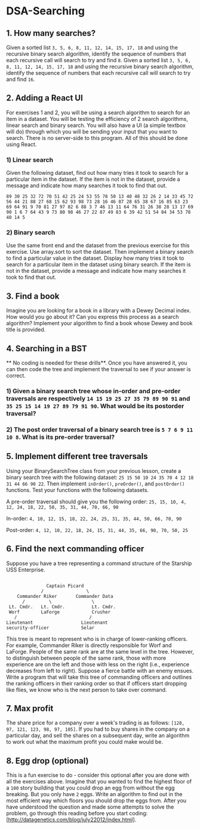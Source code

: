 # DSA-Searching

## 1. How many searches?
Given a sorted list `3, 5, 6, 8, 11, 12, 14, 15, 17, 18` and using the recursive binary search algorithm, identify the sequence of numbers that each recursive call will search to try and find `8`.
Given a sorted list `3, 5, 6, 8, 11, 12, 14, 15, 17, 18` and using the recursive binary search algorithm, identify the sequence of numbers that each recursive call will search to try and find `16`.

## 2. Adding a React UI
For exercises 1 and 2, you will be using a search algorithm to search for an item in a dataset. You will be testing the efficiency of 2 search algorithms, linear search and binary search. You will also have a UI (a simple textbox will do) through which you will be sending your input that you want to search. There is no server-side to this program. All of this should be done using React.

  ### 1) Linear search
  Given the following dataset, find out how many tries it took to search for a particular item in the dataset. If the item is not in the dataset, provide a message and indicate how many searches it took to find that out.

`89 30 25 32 72 70 51 42 25 24 53 55 78 50 13 40 48 32 26 2 14 33 45 72 56 44 21 88 27 68 15 62 93 98 73 28 16 46 87 28 65 38 67 16 85 63 23 69 64 91 9 70 81 27 97 82 6 88 3 7 46 13 11 64 76 31 26 38 28 13 17 69 90 1 6 7 64 43 9 73 80 98 46 27 22 87 49 83 6 39 42 51 54 84 34 53 78 40 14 5`

  ### 2) Binary search
  Use the same front end and the dataset from the previous exercise for this exercise. Use array.sort to sort the dataset. Then implement a binary search to find a particular value in the dataset. Display how many tries it took to search for a particular item in the dataset using binary search. If the item is not in the dataset, provide a message and indicate how many searches it took to find that out.

## 3. Find a book
Imagine you are looking for a book in a library with a Dewey Decimal index. How would you go about it? Can you express this process as a search algorithm? Implement your algorithm to find a book whose Dewey and book title is provided.

## 4. Searching in a BST
** No coding is needed for these drills**. Once you have answered it, you can then code the tree and implement the traversal to see if your answer is correct.

  ### 1) Given a binary search tree whose in-order and pre-order traversals are respectively `14 15 19 25 27 35 79 89 90 91` and `35 25 15 14 19 27 89 79 91 90`. What would be its postorder traversal?
  ### 2) The post order traversal of a binary search tree is `5 7 6 9 11 10 8`. What is its pre-order traversal?

##  5. Implement different tree traversals
Using your BinarySearchTree class from your previous lesson, create a binary search tree with the following dataset: `25 15 50 10 24 35 70 4 12 18 31 44 66 90 22`. Then implement `inOrder()`, `preOrder()`, and `postOrder()` functions. Test your functions with the following datasets.

A pre-order traversal should give you the following order: `25, 15, 10, 4, 12, 24, 18, 22, 50, 35, 31, 44, 70, 66, 90`

In-order: `4, 10, 12, 15, 18, 22, 24, 25, 31, 35, 44, 50, 66, 70, 90`

Post-order: `4, 12, 10, 22, 18, 24, 15, 31, 44, 35, 66, 90, 70, 50, 25`

##  6. Find the next commanding officer
Suppose you have a tree representing a command structure of the Starship USS Enterprise.
````

               Captain Picard
             /                \
    Commander Riker       Commander Data
      /         \               \
 Lt. Cmdr.   Lt. Cmdr.          Lt. Cmdr.
 Worf        LaForge            Crusher
   /                           /
Lieutenant                  Lieutenant
security-officer            Selar
````
This tree is meant to represent who is in charge of lower-ranking officers. For example, Commander Riker is directly responsible for Worf and LaForge. People of the same rank are at the same level in the tree. However, to distinguish between people of the same rank, those with more experience are on the left and those with less on the right (i.e., experience decreases from left to right). Suppose a fierce battle with an enemy ensues. Write a program that will take this tree of commanding officers and outlines the ranking officers in their ranking order so that if officers start dropping like flies, we know who is the next person to take over command.

## 7. Max profit
The share price for a company over a week's trading is as follows: `[128, 97, 121, 123, 98, 97, 105]`. If you had to buy shares in the company on a particular day, and sell the shares on a subsequent day, write an algorithm to work out what the maximum profit you could make would be.

## 8. Egg drop (optional)
This is a fun exercise to do - consider this optional after you are done with all the exercises above. Imagine that you wanted to find the highest floor of a `100` story building that you could drop an egg from without the egg breaking. But you only have `2` eggs. Write an algorithm to find out in the most efficient way which floors you should drop the eggs from. After you have understood the question and made some attempts to solve the problem, go through this reading before you start coding: [http://datagenetics.com/blog/july22012/index.html].
